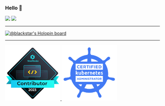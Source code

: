 ### Hello 👋

<div>
<img height="180em" src="https://github-readme-stats.vercel.app/api?username=blackstar-baba&show_icons=true&theme=radical&include_all_commits=true&count_private=true"/>
<img height="180em" src="https://github-readme-stats.vercel.app/api/top-langs/?username=blackstar-baba&layout=compact&langs_count=8&theme=radical"/>
</div>

---

[![@blackstar's Holopin board](https://holopin.me/blackstar)](https://holopin.io/@blackstar)

---
<a href="https://www.credly.com/badges/c36ced9e-89c0-45c0-a886-ceb05c67867a/public_url">
  <img src="starrocks-contributor-2023.png" width="180"></img>
</a>

<a href="https://www.credly.com/badges/2e589de8-a582-422c-9eff-a9a22ee55276/public_url">
  <img src="cka-certified-kubernetes-administrator.png" width="180"></img>
</a>

<!--
**blackstar-baba/blackstar-baba** is a ✨ _special_ ✨ repository because its `README.md` (this file) appears on your GitHub profile.

Here are some ideas to get you started:

- 🔭 I’m currently working on ...
- 🌱 I’m currently learning ...
- 👯 I’m looking to collaborate on ...
- 🤔 I’m looking for help with ...
- 💬 Ask me about ...
- 📫 How to reach me: ...
- 😄 Pronouns: ...
- ⚡ Fun fact: ...
-->
